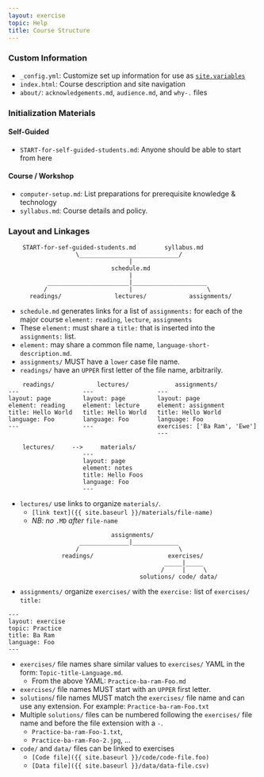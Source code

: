 ```yaml
---
layout: exercise
topic: Help
title: Course Structure
---
```


### Custom Information

- `_config.yml`: Customize set up information for use as [`site.variables`](https://jekyllrb.com/docs/variables/)
- `index.html`: Course description and site navigation
- `about/`: `acknowledgements.md`, `audience.md`, and `why-.` files

### Initialization Materials

#### Self-Guided
- `START-for-self-guided-students.md`: Anyone should be able to start from here

#### Course / Workshop
- `computer-setup.md`: List preparations for prerequisite knowledge & technology 
- `syllabus.md`: Course details and policy. 

### Layout and Linkages
 
```
    START-for-sef-guided-students.md        syllabus.md 
                   \____________________________/
                                  |  
                             schedule.md
                                  |
           _______________________|_____________________
          /                       |                     \
      readings/               lectures/            assignments/
```
 
- `schedule.md` generates links for a list of `assignments:` for each of the major course `element:` `reading`, `lecture`, `assignments`    
- These `element:` must share a `title:` that is inserted into the `assignments:` list. 
- `element:` may share a common file name, `language-short-description.md`. 
- `assignments/` MUST have a `lower` case file name. 
- `readings/` have an `UPPER` first letter of the file name, arbitrarily.

``` 
    readings/            lectures/             assignments/
---                  ---                  ---
layout: page         layout: page         layout: page
element: reading     element: lecture     element: assignment
title: Hello World   title: Hello World   title: Hello World 
language: Foo        language: Foo        language: Foo
---                  ---                  exercises: ['Ba Ram', 'Ewe']
                                          ---
```

```
    lectures/     -->     materials/
                     ---
                     layout: page
                     element: notes
                     title: Hello Foos
                     language: Foo
                     --- 
```

- `lectures/` use links to organize `materials/`. 
  - `[link text]({{ site.baseurl }}/materials/file-name)` 
  - *NB: no* `.MD` *after* `file-name`

```
                             assignments/
                    ______________|_____________
                   /                            \
               readings/                     exercises/
                                            _____|_____  
                                           /     |     \
                                     solutions/ code/ data/

```
- `assignments/` organize `exercises/` with the `exercise:` list of `exercises/` `title:`

```
---
layout: exercise
topic: Practice
title: Ba Ram
language: Foo
---
```

- `exercises/` file names share similar values to `exercises/` YAML in the form:
`Topic-title-Language.md`. 
  - From the above YAML: `Practice-ba-ram-Foo.md`
- `exercises/` file names MUST start with an `UPPER` first letter.
- `solutions`/ file names MUST match the `exercises/` file name and can use any extension. For example: `Practice-ba-ram-Foo.txt`
- Multiple `solutions/` files can be numbered following the `exercises/` file name and before the file extension with a `-`.
  - `Practice-ba-ram-Foo-1.txt`, 
  - `Practice-ba-ram-Foo-2.jpg`, ...
- `code/` and `data/` files can be linked to exercises
  - `[Code file]({{ site.baseurl }}/code/code-file.foo)`
  - `[Data file]({{ site.baseurl }}/data/data-file.csv)`
